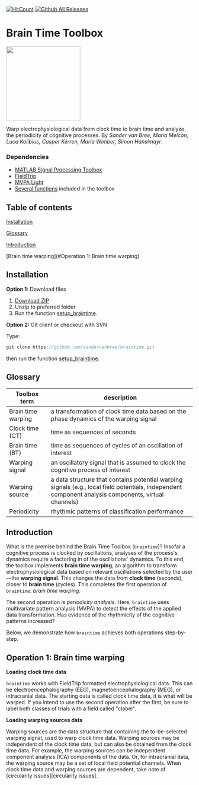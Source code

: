 [![HitCount](http://hits.dwyl.com/sandervanbree/braintime.svg)](http://hits.dwyl.com/sandervanbree/braintime)
[![Github All Releases](https://img.shields.io/github/downloads/sandervanbree/braintime/total.svg)]()

# Brain Time Toolbox
<img src="https://i.imgur.com/OAEVqgM.png" width="200">

Warp electrophysiological data from clock time to brain time and analyze the periodicity of cognitive processes. By *Sander van Bree, María Melcón, Luca Kolibius, Casper Kérren, Maria Wimber, Simon Hanslmayr*.

### Dependencies
- [MATLAB Signal Processing Toolbox](https://uk.mathworks.com/help/signal/getting-started-with-signal-processing-toolbox.html)
- [FieldTrip](http://www.fieldtriptoolbox.org/download/)
- [MVPA Light](https://github.com/treder/MVPA-Light)
- [Several functions](external) included in the toolbox

## Table of contents
[Installation](#installation)

[Glossary](#glossary)

[Introduction](#introduction)

[Brain time warping](#Operation 1: Brain time warping)

## Installation
**Option 1:** Download files

1. [Download ZIP](https://github.com/sandervanbree/braintime/archive/refs/heads/master.zip)
2. Unzip to preferred folder
3. Run the function [setup_braintime](setup).

**Option 2:** Git client or checkout with SVN

Type:
```java
git clone https://github.com/sandervanbree/braintime.git
```
then run the function [setup_braintime](setup).

## Glossary
| **Toolbox term** | **description** |
| --- | --- |
| Brain time warping | a transformation of clock time data based on the phase dynamics of the warping signal |
| Clock time (CT) | time as sequences of seconds
| Brain time (BT) | time as sequences of cycles of an oscillation of interest
| Warping signal | an oscillatory signal that is assumed to clock the cognitive process of interest |
| Warping source | a data structure that contains potential warping signals (e.g., local field potentials, independent component analysis components, virtual channels) |
| Periodicity | rhythmic patterns of classification performance |


## Introduction
What is the premise behind the Brain Time Toolbox (`braintime`)? Insofar a cognitive process is clocked by oscillations, analyses of the process's dynamics require a factoring in of the oscillations' dynamics. To this end, the toolbox implements **brain time warping**, an algorithm to transform electrophysiological data based on relevant oscillations selected by the user—the **warping signal**. This changes the data from **clock time** (seconds), closer to **brain time** (cycles). This completes the first operation of `braintime`: *brain time warping*. 

The second operation is *periodicity analysis*. Here, `braintime` uses multivariate pattern analysis (MVPA) to detect the effects of the applied data transformation. Has evidence of the rhythmicity of the cognitive patterns increased?

Below, we demonstrate how `braintime` achieves both operations step-by-step.

## Operation 1: Brain time warping

**Loading clock time data**

`braintime` works with FieldTrip formatted electrophysiological data. This can be electroencephalography (EEG), magnetoencephalography (MEG), or intracranial data. The starting data is called clock time data, it is what will be warped. If you intend to use the second operation after the first, be sure to label both classes of trials with a field called "clabel".

**Loading warping sources data**

Warping sources are the data structure that containing the to-be-selected warping signal, used to warp clock time data. Warping sources may be independent of the clock time data, but can also be obtained from the clock time data. For example, the warping sources can be independent component analysis (ICA) components of the data. Or, for intracranial data, the warping source may be a set of local field potential channels. When clock time data and warping sources are dependent, take note of [circularity issues][circularity issues].

